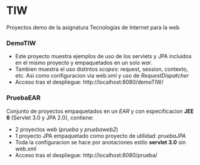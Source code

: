 TIW
===

Proyectos demo de la asignatura Tecnologías de Internet para la web

### DemoTIW
* Este proyecto muestra ejemplos de uso de los servlets y JPA incluidos en el mismo proyecto y empaquetados en un solo _war_.
* Tambien muestra el uso distintos _scopes_: request, session, contexto, etc. Asi como configuracion via web.xml y uso de _RequestDispatcher_
* Acceso tras el despliegue: http://localhost:8080/demoTIW/


### PruebaEAR

Conjunto de proyectos empaquetados en un _EAR_ y con especificacion **JEE 6** (Servlet 3.0 y JPA 2.0), contiene:

* 2 proyectos web (_prueba_ y _pruebaweb2_)
* 1 proyecto JPA empaquetado como proyecto de utilidad: _pruebaJPA_
* Toda la configuracion se hace por anotaciones estilo **servlet 3.0** sin web.xml
* Acceso tras el despliegue: http://localhost:8080/prueba/
